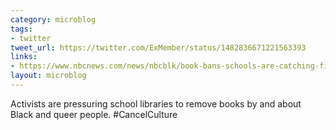 ```yaml
---
category: microblog
tags:
- twitter
tweet_url: https://twitter.com/ExMember/status/1482836671221563393
links:
- https://www.nbcnews.com/news/nbcblk/book-bans-schools-are-catching-fire-black-authors-say-uproar-isnt-stud-rcna10228
layout: microblog
---
```

Activists are pressuring school libraries to remove books by and about Black and queer people. #CancelCulture
